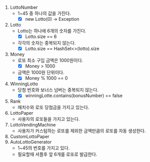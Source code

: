 1. LottoNumber
    * 1~45 중 하나의 값을 가진다.
        * [x] new Lotto(0) -> Exception
2. Lotto
    * Lotto는 하나에 6개의 숫자를 가진다.
        * [x] Lotto.size == 6
    * 각각의 숫자는 중복되지 않는다.
        * [x] Lotto.size == HashSet<>(lotto).size
3. Money
    * 로또 최소 구입 금액은 1000원이다.
        * [x] Money > 1000
    * 금액은 1000원 단위이다.
        * [x] Money % 1000 == 0
4. WinningLotto
    * 당첨 번호와 보너스 넘버는 중복되지 않는다.
        * [x] winningLotte.contains(bonusNumber) == false
5. Rank
    * 매치수와 로또 당첨금을 가지고 있는다.
4. LottoPaper
    * 사용자의 로또들을 가지고 있는다.
5. LottoVendingMachine
    * 사용자가 커스텀하는 로또를 제외한 금액만큼의 로또를 자동 생성한다.
6. CustomLottoPaper
7. AutoLottoGenerator
    * 1~45의 번호를 가지고 있다.
    * 필요할때 셔플후 앞 6개를 로또로 발급한다.